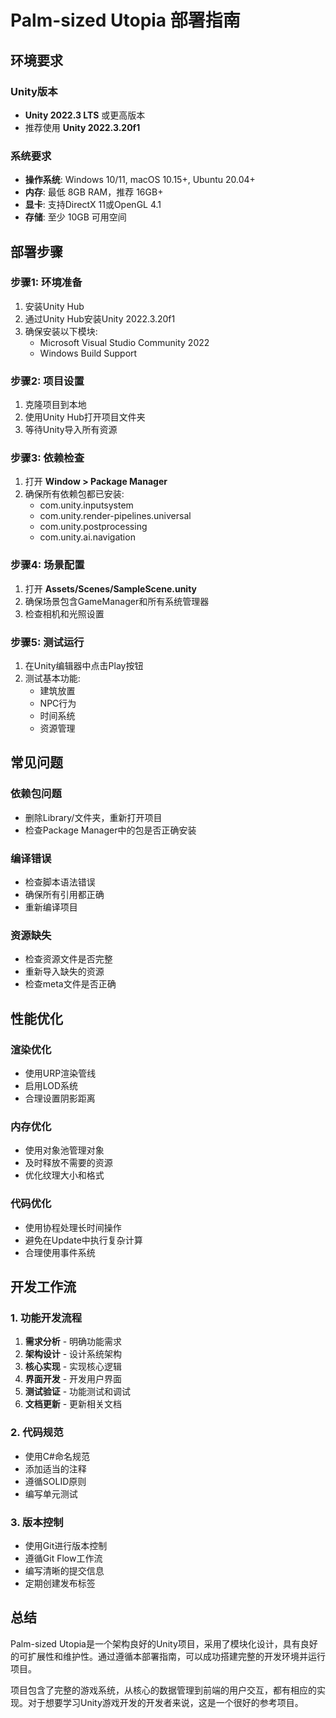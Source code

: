 # Palm-sized Utopia 部署指南

## 环境要求

### Unity版本
- **Unity 2022.3 LTS** 或更高版本
- 推荐使用 **Unity 2022.3.20f1**

### 系统要求
- **操作系统**: Windows 10/11, macOS 10.15+, Ubuntu 20.04+
- **内存**: 最低 8GB RAM，推荐 16GB+
- **显卡**: 支持DirectX 11或OpenGL 4.1
- **存储**: 至少 10GB 可用空间

## 部署步骤

### 步骤1: 环境准备
1. 安装Unity Hub
2. 通过Unity Hub安装Unity 2022.3.20f1
3. 确保安装以下模块:
   - Microsoft Visual Studio Community 2022
   - Windows Build Support

### 步骤2: 项目设置
1. 克隆项目到本地
2. 使用Unity Hub打开项目文件夹
3. 等待Unity导入所有资源

### 步骤3: 依赖检查
1. 打开 **Window > Package Manager**
2. 确保所有依赖包都已安装:
   - com.unity.inputsystem
   - com.unity.render-pipelines.universal
   - com.unity.postprocessing
   - com.unity.ai.navigation

### 步骤4: 场景配置
1. 打开 **Assets/Scenes/SampleScene.unity**
2. 确保场景包含GameManager和所有系统管理器
3. 检查相机和光照设置

### 步骤5: 测试运行
1. 在Unity编辑器中点击Play按钮
2. 测试基本功能:
   - 建筑放置
   - NPC行为
   - 时间系统
   - 资源管理

## 常见问题

### 依赖包问题
- 删除Library/文件夹，重新打开项目
- 检查Package Manager中的包是否正确安装

### 编译错误
- 检查脚本语法错误
- 确保所有引用都正确
- 重新编译项目

### 资源缺失
- 检查资源文件是否完整
- 重新导入缺失的资源
- 检查meta文件是否正确

## 性能优化

### 渲染优化
- 使用URP渲染管线
- 启用LOD系统
- 合理设置阴影距离

### 内存优化
- 使用对象池管理对象
- 及时释放不需要的资源
- 优化纹理大小和格式

### 代码优化
- 使用协程处理长时间操作
- 避免在Update中执行复杂计算
- 合理使用事件系统

## 开发工作流

### 1. 功能开发流程
1. **需求分析** - 明确功能需求
2. **架构设计** - 设计系统架构
3. **核心实现** - 实现核心逻辑
4. **界面开发** - 开发用户界面
5. **测试验证** - 功能测试和调试
6. **文档更新** - 更新相关文档

### 2. 代码规范
- 使用C#命名规范
- 添加适当的注释
- 遵循SOLID原则
- 编写单元测试

### 3. 版本控制
- 使用Git进行版本控制
- 遵循Git Flow工作流
- 编写清晰的提交信息
- 定期创建发布标签

## 总结

Palm-sized Utopia是一个架构良好的Unity项目，采用了模块化设计，具有良好的可扩展性和维护性。通过遵循本部署指南，可以成功搭建完整的开发环境并运行项目。

项目包含了完整的游戏系统，从核心的数据管理到前端的用户交互，都有相应的实现。对于想要学习Unity游戏开发的开发者来说，这是一个很好的参考项目。 